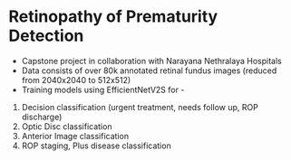 # Retinopathy of Prematurity Detection

- Capstone project in collaboration with Narayana Nethralaya Hospitals
- Data consists of over 80k annotated retinal fundus images (reduced from 2040x2040 to 512x512)
- Training models using EfficientNetV2S for - 
1. Decision classification (urgent treatment, needs follow up, ROP discharge)
2. Optic Disc classification
3. Anterior Image classification
4. ROP staging, Plus disease classification
